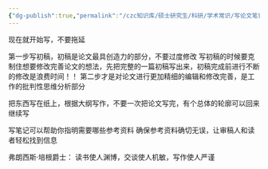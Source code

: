 ```yaml
---
{"dg-publish":true,"permalink":"/czc知识库/硕士研究生/科研/学术常识/写论文笔记.txt/","dgPassFrontmatter":true,"created":"2024-06-18T17:45:21.847+08:00","updated":"2024-12-08T12:30:44.617+08:00"}
---
```



现在就开始写，不要拖延


第一步写初稿，初稿是论文最具创造力的部分，不要过度修改
写初稿的时候要克制住想要修改完善论文的想法，先把完整的一篇初稿写出来，初稿完成前进行不断的修改是浪费时间！！
第二步才是对论文进行更加精细的编辑和修改完善，是工作的批判性思维分析部分

把东西写在纸上，根据大纲写作，不要一次把论文写完，有个总体的轮廓可以回来继续写

写笔记可以帮助你指明需要哪些参考资料
确保参考资料确切无误，让审稿人和读者轻松找到信息


弗朗西斯·培根爵士：
读书使人渊博，交谈使人机敏，写作使人严谨

